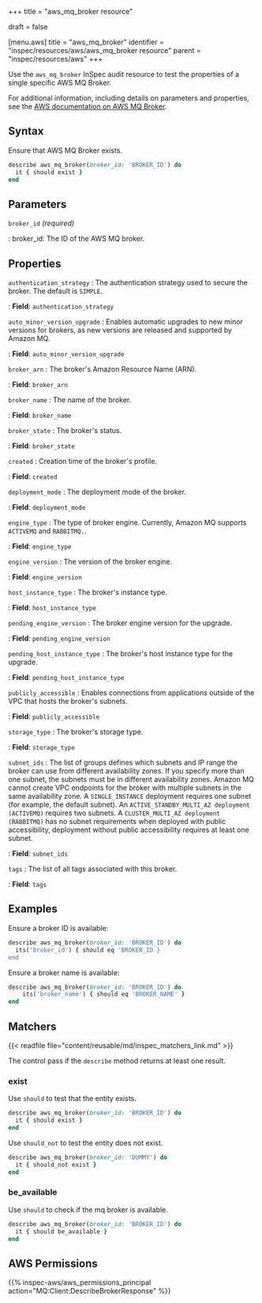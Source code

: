 +++
title = "aws_mq_broker resource"

draft = false


[menu.aws]
title = "aws_mq_broker"
identifier = "inspec/resources/aws/aws_mq_broker resource"
parent = "inspec/resources/aws"
+++

Use the `aws_mq_broker` InSpec audit resource to test the properties of a single specific AWS MQ Broker.

For additional information, including details on parameters and properties, see the [AWS documentation on AWS MQ Broker](https://docs.aws.amazon.com/AWSCloudFormation/latest/UserGuide/aws-resource-amazonmq-broker.html).

## Syntax

Ensure that AWS MQ Broker exists.

```ruby
describe aws_mq_broker(broker_id: 'BROKER_ID') do
  it { should exist }
end
```

## Parameters

`broker_id` _(required)_

: broker_id: The ID of the AWS MQ broker.

## Properties

`authentication_strategy`
: The authentication strategy used to secure the broker. The default is `SIMPLE`.

: **Field**: `authentication_strategy`

`auto_minor_version_upgrade`
: Enables automatic upgrades to new minor versions for brokers, as new versions are released and supported by Amazon MQ.

: **Field**: `auto_minor_version_upgrade`

`broker_arn`
: The broker's Amazon Resource Name (ARN).

: **Field**: `broker_arn`

`broker_name`
: The name of the broker.

: **Field**: `broker_name`

`broker_state`
: The broker's status.

: **Field**: `broker_state`

`created`
: Creation time of the broker's profile.

: **Field**: `created`

`deployment_mode`
: The deployment mode of the broker.

: **Field**: `deployment_mode`

`engine_type`
: The type of broker engine. Currently, Amazon MQ supports `ACTIVEMQ` and `RABBITMQ.`.

: **Field**: `engine_type`

`engine_version`
: The version of the broker engine.

: **Field**: `engine_version`

`host_instance_type`
: The broker's instance type.

: **Field**: `host_instance_type`

`pending_engine_version`
: The broker engine version for the upgrade.

: **Field**: `pending_engine_version`

`pending_host_instance_type`
: The broker's host instance type for the upgrade.

: **Field**: `pending_host_instance_type`

`publicly_accessible`
: Enables connections from applications outside of the VPC that hosts the broker's subnets.

: **Field**: `publicly_accessible`

`storage_type`
: The broker's storage type.

: **Field**: `storage_type`

`subnet_ids`
: The list of groups defines which subnets and IP range the broker can use from different availability zones. If you specify more than one subnet, the subnets must be in different availability zones. Amazon MQ cannot create VPC endpoints for the broker with multiple subnets in the same availability zone. A `SINGLE_INSTANCE` deployment requires one subnet (for example, the default subnet). An `ACTIVE_STANDBY_MULTI_AZ deployment (ACTIVEMQ)` requires two subnets. A `CLUSTER_MULTI_AZ deployment (RABBITMQ)` has no subnet requirements when deployed with public accessibility, deployment without public accessibility requires at least one subnet.

: **Field**: `subnet_ids`

`tags`
: The list of all tags associated with this broker.

: **Field**: `tags`

## Examples

Ensure a broker ID is available:

```ruby
describe aws_mq_broker(broker_id: 'BROKER_ID') do
  its('broker_id') { should eq 'BROKER_ID }
end
```

Ensure a broker name is available:

```ruby
describe aws_mq_broker(broker_id: 'BROKER_ID') do
    its('broker_name') { should eq 'BROKER_NAME' }
end
```

## Matchers

{{< readfile file="content/reusable/md/inspec_matchers_link.md" >}}

The control pass if the `describe` method returns at least one result.

### exist

Use `should` to test that the entity exists.

```ruby
describe aws_mq_broker(broker_id: 'BROKER_ID') do
  it { should exist }
end
```

Use `should_not` to test the entity does not exist.

```ruby
describe aws_mq_broker(broker_id: 'DUMMY') do
  it { should_not exist }
end
```

### be_available

Use `should` to check if the mq broker is available.

```ruby
describe aws_mq_broker(broker_id: 'BROKER_ID') do
  it { should be_available }
end
```

## AWS Permissions

{{% inspec-aws/aws_permissions_principal action="MQ:Client:DescribeBrokerResponse" %}}
